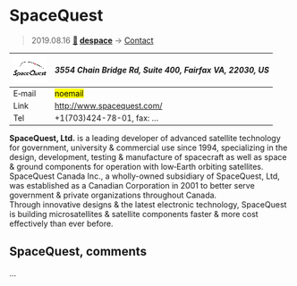 # SpaceQuest
> 2019.08.16 **[🚀](../index/index.md) [despace](index.md)** → [Contact](contact.md)

|[![](f/contact/s/spacequest_logo1_thumb.png)](f/contact/s/spacequest_logo1.png)|*3554 Chain Bridge Rd, Suite 400, Fairfax VA, 22030, US*|
|:--|:--|
|E‑mail| <mark>noemail</mark> |
|Link| <http://www.spacequest.com/> |
|Tel| +1(703)424-78-01, fax: … |

**SpaceQuest, Ltd.** is a leading developer of advanced satellite technology for government, university & commercial use since 1994, specializing in the design, development, testing & manufacture of spacecraft as well as space & ground components for operation with low‑Earth orbiting satellites.  
SpaceQuest Canada Inc., a wholly-owned subsidiary of SpaceQuest, Ltd, was established as a Canadian Corporation in 2001 to better serve government & private organizations throughout Canada.  
Through innovative designs & the latest electronic technology, SpaceQuest is building microsatellites & satellite components faster & more cost effectively than ever before.


<p style="page-break-after:always"> </p>

## SpaceQuest, comments

…

